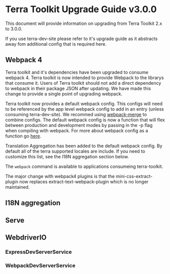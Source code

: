 # Terra Toolkit Upgrade Guide v3.0.0
This document will provide information on upgrading from Terra Toolkit 2.x to 3.0.0.

If you use terra-dev-site please refer to it's upgrade guide as it abstracts away fom additional config that is required here.

## Webpack 4
Terra toolkit and it's dependencies have been upgraded to consume webpack 4. Terra toolkit is now intended to provide Webpack to the librarys that consume it. 
Users of Terra toolkit should not add a direct dependency to webpack in their package JSON after updating. We have made this change to provide a single point of upgrading webpack.

Terra toolkit now provides a default webpack config. This configs will need to be referenced by the app level webpack config to add in an entry (unless consuming terra-dev-site). We recommed using [webpack-merge](https://github.com/survivejs/webpack-merge) to combine configs.
The default webpack config is now a function that will flex between production and development modes by passing in the -p flag when compiling with webpack. For more about webpack config as a function go [here](https://webpack.js.org/configuration/configuration-types/).

Translation Aggregation has been added to the default webpack config. By default all of the terra supported locales are include. If you need to customize this list, see the I18N aggregation section below.

The `webpack` command is available to applications consumeing terra-toolkit. 

The major change with webpack4 plugins is that the mini-css-extract-plugin now replaces extract-text-webpack-plugin which is no longer maintained.

## I18N aggregation

## Serve

## WebdriverIO

### ExpressDevServerService

### WebpackDevServerService

